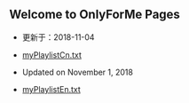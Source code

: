 ## Welcome to OnlyForMe Pages

- 更新于：2018-11-04
- [myPlaylistCn.txt](https://tvplayersupport.github.io/OnlyForMe/myPlaylistCn.txt.zip) 

- Updated on November 1, 2018
- [myPlaylistEn.txt](https://tvplayersupport.github.io/OnlyForMe/myPlaylistEn.txt.zip) 


